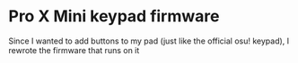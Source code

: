 # Pro X Mini keypad firmware

Since I wanted to add buttons to my pad (just like the official osu! keypad), I rewrote the firmware that runs on it
